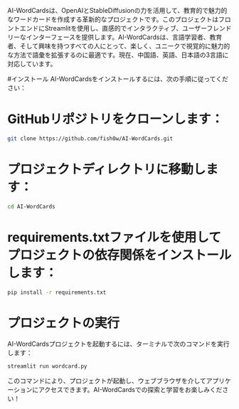AI-WordCardsは、OpenAIとStableDiffusionの力を活用して、教育的で魅力的なワードカードを作成する革新的なプロジェクトです。このプロジェクトはフロントエンドにStreamlitを使用し、直感的でインタラクティブ、ユーザーフレンドリーなインターフェースを提供します。AI-WordCardsは、言語学習者、教育者、そして興味を持つすべての人にとって、楽しく、ユニークで視覚的に魅力的な方法で語彙を拡張するのに最適です。現在、中国語、英語、日本語の3言語に対応しています。

#インストール
AI-WordCardsをインストールするには、次の手順に従ってください：

# GitHubリポジトリをクローンします：
```bash 
git clone https://github.com/fish0w/AI-WordCards.git
```

# プロジェクトディレクトリに移動します：
```bash 
cd AI-WordCards
```
# requirements.txtファイルを使用してプロジェクトの依存関係をインストールします：
```bash 
pip install -r requirements.txt
```
# プロジェクトの実行
AI-WordCardsプロジェクトを起動するには、ターミナルで次のコマンドを実行します：
```bash 
streamlit run wordcard.py
```
このコマンドにより、プロジェクトが起動し、ウェブブラウザを介してアプリケーションにアクセスできます。AI-WordCardsでの探索と学習をお楽しみください！